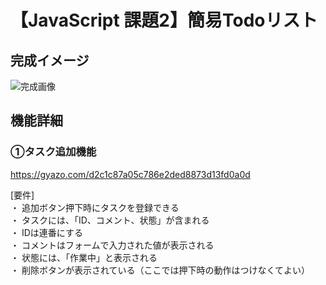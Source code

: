 # 【JavaScript 課題2】簡易Todoリスト
## 完成イメージ
![完成画像](https://j.gifs.com/YW6PyY.gif)  

## 機能詳細
### ①タスク追加機能
https://gyazo.com/d2c1c87a05c786e2ded8873d13fd0a0d

[要件]  
・ 追加ボタン押下時にタスクを登録できる  
・ タスクには、「ID、コメント、状態」が含まれる  
・ IDは連番にする  
・ コメントはフォームで入力された値が表示される  
・ 状態には、「作業中」と表示される  
・ 削除ボタンが表示されている（ここでは押下時の動作はつけなくてよい）  
